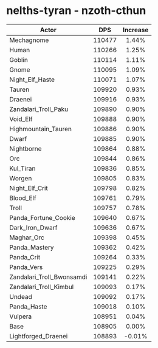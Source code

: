 # nelths-tyran - nzoth-cthun
| Actor | DPS | Increase |
|---|:---:|:---:|
|Mechagnome|110477|1.44%|
|Human|110266|1.25%|
|Goblin|110114|1.11%|
|Gnome|110095|1.09%|
|Night_Elf_Haste|110071|1.07%|
|Tauren|109920|0.93%|
|Draenei|109916|0.93%|
|Zandalari_Troll_Paku|109890|0.90%|
|Void_Elf|109888|0.90%|
|Highmountain_Tauren|109886|0.90%|
|Dwarf|109885|0.90%|
|Nightborne|109864|0.88%|
|Orc|109844|0.86%|
|Kul_Tiran|109836|0.85%|
|Worgen|109805|0.83%|
|Night_Elf_Crit|109798|0.82%|
|Blood_Elf|109761|0.79%|
|Troll|109757|0.78%|
|Panda_Fortune_Cookie|109640|0.67%|
|Dark_Iron_Dwarf|109636|0.67%|
|Maghar_Orc|109398|0.45%|
|Panda_Mastery|109362|0.42%|
|Panda_Crit|109264|0.33%|
|Panda_Vers|109225|0.29%|
|Zandalari_Troll_Bwonsamdi|109141|0.22%|
|Zandalari_Troll_Kimbul|109093|0.17%|
|Undead|109092|0.17%|
|Panda_Haste|109018|0.10%|
|Vulpera|108951|0.04%|
|Base|108905|0.00%|
|Lightforged_Draenei|108893|-0.01%|
